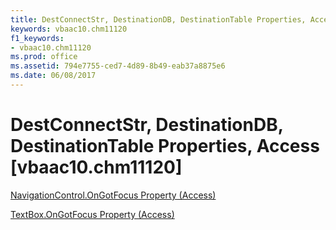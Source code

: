```yaml
---
title: DestConnectStr, DestinationDB, DestinationTable Properties, Access [vbaac10.chm11120]
keywords: vbaac10.chm11120
f1_keywords:
- vbaac10.chm11120
ms.prod: office
ms.assetid: 794e7755-ced7-4d89-8b49-eab37a8875e6
ms.date: 06/08/2017
---
```



# DestConnectStr, DestinationDB, DestinationTable Properties, Access [vbaac10.chm11120]

[NavigationControl.OnGotFocus Property (Access)](http://msdn.microsoft.com/library/62e5608d-c002-cc2b-305c-90b9ba68b527%28Office.15%29.aspx)

[TextBox.OnGotFocus Property (Access)](http://msdn.microsoft.com/library/3a180b9a-d415-b124-f884-9ce64dba8358%28Office.15%29.aspx)

